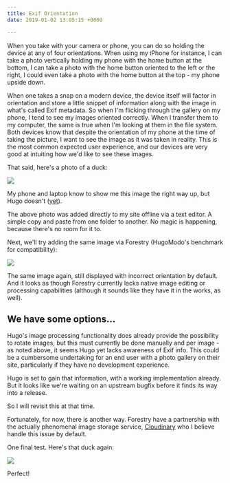 ```yaml
---
title: Exif Orientation
date: 2019-01-02 13:05:15 +0000

---
```

When you take with your camera or phone, you can do so holding the device at any of four orientations. When using my iPhone for instance, I can take a photo vertically holding my phone with the home button at the bottom, I can take a photo with the home button oriented to the left or the right, I could even take a photo with the home button at the top - my phone upside down.

When one takes a snap on a modern device, the device itself will factor in orientation and store a little snippet of information along with the image in what's called Exif metadata. So when I'm flicking through the gallery on my phone, I tend to see my images oriented correctly. When I transfer them to my computer, the same is true when I'm looking at them in the file system. Both devices know that despite the orientation of my phone at the time of taking the picture, I want to see the image as it was taken in reality. This is the most common expected user experience, and our devices are very good at intuiting how we'd like to see these images.

That said, here's a photo of a duck:

![](/uploads/duck_hugo_dev.JPG)

My phone and laptop know to show me this image the right way up, but Hugo doesn't ([yet](https://github.com/gohugoio/hugo/issues/4600)).

The above photo was added directly to my site offline via a text editor. A simple copy and paste from one folder to another. No magic is happening, because there's no room for it to.

Next, we'll try adding the same image via Forestry (HugoModo's benchmark for compatibility):

![](/uploads/IMG_0760.JPG)

The same image again, still displayed with incorrect orientation by default. And it looks as though Forestry currently lacks native image editing or processing capabilities (although it sounds like they have it in the works, as well).

## We have some options...

Hugo's image processing functionality does already provide the possibility to rotate images, but this must currently be done manually and per image - as noted above, it seems Hugo yet lacks awareness of Exif info. This could be a cumbersome undertaking for an end user with a photo gallery on their site, particularly if they have no development experience.

Hugo is set to gain that information, with a working implementation already. But it looks like we're waiting on an upstream bugfix before it finds its way into a release.

So I will revisit this at that time.

Fortunately, for now, there is another way. Forestry have a partnership with the actually phenomenal image storage service, [Cloudinary](https://cloudinary.com/) who I believe handle this issue by default.

One final test. Here's that duck again:

![](https://res.cloudinary.com/thombruce/image/upload/v1546437589/IMG_0760.jpg)

Perfect!